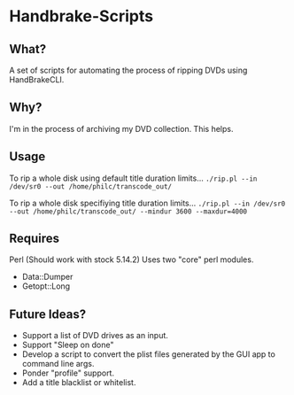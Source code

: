 Handbrake-Scripts
=================

What?
-----

A set of scripts for automating the process of ripping DVDs using HandBrakeCLI.

Why?
----

I'm in the process of archiving my DVD collection. This helps.

Usage
-----

To rip a whole disk using default title duration limits...
`./rip.pl --in /dev/sr0 --out /home/philc/transcode_out/`

To rip a whole disk specifiying title duration limits...
`./rip.pl --in /dev/sr0 --out /home/philc/transcode_out/ --mindur 3600 --maxdur=4000`

Requires
--------

Perl (Should work with stock 5.14.2)
Uses two "core" perl modules.
* Data::Dumper
* Getopt::Long

Future Ideas?
-------------

* Support a list of DVD drives as an input.
* Support "Sleep on done"
* Develop a script to convert the plist files generated by the GUI app to command line args.
* Ponder "profile" support.
* Add a title blacklist or whitelist.
